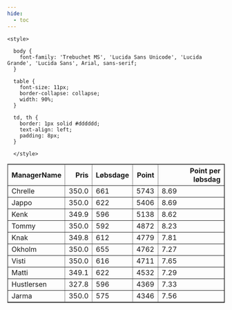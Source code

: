 ```yaml
---
hide:
  - toc
---
```


<!doctype html>
<html lang="en">
  <head>
    <meta charset="UTF-8" />
    <meta name="viewport" content="width=device-width, initial-scale=1.0" />
    <title> C Y K E L V E N N E R </title>

    <style>

      body {
        font-family: 'Trebuchet MS', 'Lucida Sans Unicode', 'Lucida Grande', 'Lucida Sans', Arial, sans-serif;
      }

      table {
        font-size: 11px;
        border-collapse: collapse;
        width: 90%;
      }
      
      td, th {
        border: 1px solid #dddddd;
        text-align: left;
        padding: 8px;
      }
      
      </style>
  </head>
  <body>
  <table border="1" class="dataframe" id="filterabletable">
  <thead>
    <tr style="text-align: right;">
      <th>ManagerName</th>
      <th>Pris</th>
      <th>Løbsdage</th>
      <th>Point</th>
      <th>Point per løbsdag</th>
    </tr>
  </thead>
  <tbody>
    <tr>
      <td>Chrelle</td>
      <td>350.0</td>
      <td>661</td>
      <td>5743</td>
      <td>8.69</td>
    </tr>
    <tr>
      <td>Jappo</td>
      <td>350.0</td>
      <td>622</td>
      <td>5406</td>
      <td>8.69</td>
    </tr>
    <tr>
      <td>Kenk</td>
      <td>349.9</td>
      <td>596</td>
      <td>5138</td>
      <td>8.62</td>
    </tr>
    <tr>
      <td>Tommy</td>
      <td>350.0</td>
      <td>592</td>
      <td>4872</td>
      <td>8.23</td>
    </tr>
    <tr>
      <td>Knak</td>
      <td>349.8</td>
      <td>612</td>
      <td>4779</td>
      <td>7.81</td>
    </tr>
    <tr>
      <td>Okholm</td>
      <td>350.0</td>
      <td>655</td>
      <td>4762</td>
      <td>7.27</td>
    </tr>
    <tr>
      <td>Visti</td>
      <td>350.0</td>
      <td>616</td>
      <td>4711</td>
      <td>7.65</td>
    </tr>
    <tr>
      <td>Matti</td>
      <td>349.1</td>
      <td>622</td>
      <td>4532</td>
      <td>7.29</td>
    </tr>
    <tr>
      <td>Hustlersen</td>
      <td>327.8</td>
      <td>596</td>
      <td>4369</td>
      <td>7.33</td>
    </tr>
    <tr>
      <td>Jarma</td>
      <td>350.0</td>
      <td>575</td>
      <td>4346</td>
      <td>7.56</td>
    </tr>
  </tbody>
</table>
<script src="../js/tablefilter/tablefilter.js"></script>

  <script data-config>
    var tfConfig = {
      base_path: '../js/tablefilter/',
      alternate_rows: true,
      btn_reset: {
          text: 'Nulstil'
      },
      auto_filter: {
        delay: 1100 //milliseconds
      },
 
      loader: true,
      no_results_message: true,  

      // columns data types
      col_types: [
          'string',
          { type: 'formatted-number', decimal: '.', thousands: ',' },
          'number',
          'number',
          { type: 'formatted-number', decimal: '.', thousands: ',' },
      ],

      // Sort extension: in this example the column data types are provided by the
      // 'col_types' property. The sort extension also has a 'types' property
      // defining the columns data type for column sorting. If the 'types'
      // property is not defined, the sorting extension will fallback to
      // the 'col_types' definitions.
      extensions: [{ name: 'sort' }]
  };

  var tf = new TableFilter('filterabletable', tfConfig);
  tf.init();
</script>
    
  </body>
</html>